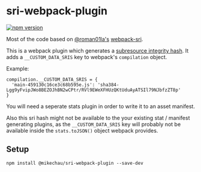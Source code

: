 # sri-webpack-plugin

[![npm version](https://badge.fury.io/js/%40mikechau%2Fsri-webpack-plugin.svg)](https://badge.fury.io/js/%40mikechau%2Fsri-webpack-plugin)

Most of the code based on [@roman01la's](https://github.com/roman01la) [webpack-sri](https://github.com/roman01la/webpack-sri/blob/master/index.js).

This is a webpack plugin which generates a [subresource integrity hash](https://developer.mozilla.org/en-US/docs/Web/Security/Subresource_Integrity). It adds a `__CUSTOM_DATA_SRIS` key to webpack's `compilation` object.

Example:

```
compilation.__CUSTOM_DATA_SRIS = {
  'main-459130c16ce3c68b595e.js': 'sha384-Lgg9yFvipJWo8BEZOJhBN2wCPtr/RVl9EWeXFHUzQKtUduAyATSIl79NJbfzZT8p'
}
```

You will need a seperate stats plugin in order to write it to an asset manifest.

Also this sri hash might not be available to the your existing stat / manifest
generating plugins, as the `__CUSTOM_DATA_SRIS` key will probably not be available inside the
`stats.toJSON()` object webpack provides.

## Setup

```
npm install @mikechau/sri-webpack-plugin --save-dev
```

